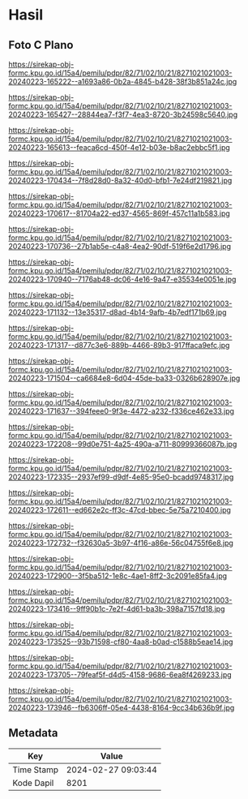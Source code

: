 # Hasil

## Foto C Plano

https://sirekap-obj-formc.kpu.go.id/15a4/pemilu/pdpr/82/71/02/10/21/8271021021003-20240223-165222--a1693a86-0b2a-4845-b428-38f3b851a24c.jpg

https://sirekap-obj-formc.kpu.go.id/15a4/pemilu/pdpr/82/71/02/10/21/8271021021003-20240223-165427--28844ea7-f3f7-4ea3-8720-3b24598c5640.jpg

https://sirekap-obj-formc.kpu.go.id/15a4/pemilu/pdpr/82/71/02/10/21/8271021021003-20240223-165613--feaca6cd-450f-4e12-b03e-b8ac2ebbc5f1.jpg

https://sirekap-obj-formc.kpu.go.id/15a4/pemilu/pdpr/82/71/02/10/21/8271021021003-20240223-170434--7f8d28d0-8a32-40d0-bfb1-7e24df219821.jpg

https://sirekap-obj-formc.kpu.go.id/15a4/pemilu/pdpr/82/71/02/10/21/8271021021003-20240223-170617--81704a22-ed37-4565-869f-457c11a1b583.jpg

https://sirekap-obj-formc.kpu.go.id/15a4/pemilu/pdpr/82/71/02/10/21/8271021021003-20240223-170736--27b1ab5e-c4a8-4ea2-90df-519f6e2d1796.jpg

https://sirekap-obj-formc.kpu.go.id/15a4/pemilu/pdpr/82/71/02/10/21/8271021021003-20240223-170940--7176ab48-dc06-4e16-9a47-e35534e0051e.jpg

https://sirekap-obj-formc.kpu.go.id/15a4/pemilu/pdpr/82/71/02/10/21/8271021021003-20240223-171132--13e35317-d8ad-4b14-9afb-4b7edf171b69.jpg

https://sirekap-obj-formc.kpu.go.id/15a4/pemilu/pdpr/82/71/02/10/21/8271021021003-20240223-171317--d877c3e6-889b-4466-89b3-917ffaca9efc.jpg

https://sirekap-obj-formc.kpu.go.id/15a4/pemilu/pdpr/82/71/02/10/21/8271021021003-20240223-171504--ca6684e8-6d04-45de-ba33-0326b628907e.jpg

https://sirekap-obj-formc.kpu.go.id/15a4/pemilu/pdpr/82/71/02/10/21/8271021021003-20240223-171637--394feee0-9f3e-4472-a232-f336ce462e33.jpg

https://sirekap-obj-formc.kpu.go.id/15a4/pemilu/pdpr/82/71/02/10/21/8271021021003-20240223-172208--99d0e751-4a25-490a-a711-80999366087b.jpg

https://sirekap-obj-formc.kpu.go.id/15a4/pemilu/pdpr/82/71/02/10/21/8271021021003-20240223-172335--2937ef99-d9df-4e85-95e0-bcadd9748317.jpg

https://sirekap-obj-formc.kpu.go.id/15a4/pemilu/pdpr/82/71/02/10/21/8271021021003-20240223-172611--ed662e2c-ff3c-47cd-bbec-5e75a7210400.jpg

https://sirekap-obj-formc.kpu.go.id/15a4/pemilu/pdpr/82/71/02/10/21/8271021021003-20240223-172732--f32630a5-3b97-4f16-a86e-56c04755f6e8.jpg

https://sirekap-obj-formc.kpu.go.id/15a4/pemilu/pdpr/82/71/02/10/21/8271021021003-20240223-172900--3f5ba512-1e8c-4ae1-8ff2-3c2091e85fa4.jpg

https://sirekap-obj-formc.kpu.go.id/15a4/pemilu/pdpr/82/71/02/10/21/8271021021003-20240223-173416--9ff90b1c-7e2f-4d61-ba3b-398a7157fd18.jpg

https://sirekap-obj-formc.kpu.go.id/15a4/pemilu/pdpr/82/71/02/10/21/8271021021003-20240223-173525--93b71598-cf80-4aa8-b0ad-c1588b5eae14.jpg

https://sirekap-obj-formc.kpu.go.id/15a4/pemilu/pdpr/82/71/02/10/21/8271021021003-20240223-173705--79feaf5f-d4d5-4158-9686-6ea8f4269233.jpg

https://sirekap-obj-formc.kpu.go.id/15a4/pemilu/pdpr/82/71/02/10/21/8271021021003-20240223-173946--fb6306ff-05e4-4438-8164-9cc34b636b9f.jpg


## Metadata

| Key        | Value               |
| ---------- | ------------------- |
| Time Stamp | 2024-02-27 09:03:44 |
| Kode Dapil | 8201                |



